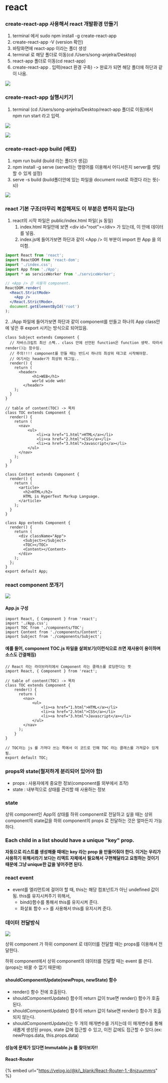 # react

### create-react-app 사용해서 react 개발환경 만들기

1. terminal 에서 sudo npm install -g create-react-app
2. create-react-app -V (version 확인)
3. 바탕화면에 react-app 이라는 폴더 생성
4. terminal 로 해당 폴더로 이동(cd /Users/song-anjelra/Desktop)
5. react-app 폴더로 이동(cd react-app)
6. create-react-app . 입력(react 환경 구축) -> 완료가 되면 해당 폴더에 하단과 같이 나옴.

![](../../.gitbook/assets/578C008D-1D8A-4DFF-A0C8-A447DB1C286B.png)

### create-react-app 실행시키기

1. terminal (cd /Users/song-anjelra/Desktop/react-app 폴더로 이동)에서 npm run start 라고 입력.

![](../../.gitbook/assets/231C7C42-A3D4-4C42-A5D2-529FAB49F084.png)

![](../../.gitbook/assets/1A742EE8-20F2-4AF0-AE04-3C4243A6241B.png)



### create-react-app build (배포)

1. npm run build (build 라는 폴더가 생김)
2. npm install -g serve (serve라는 명령어를 이용해서 어디서든지 server를 셋팅할 수 있게 설정)
3. serve -s build (build폴더안에 있는 파일을 document root로 하겠다 라는 뜻(-s))

![](../../.gitbook/assets/C8763E9D-291A-4D1E-828D-81E812BC8BB3.png)

### react 기본 구조(아무리 복잡해져도 이 부분은 변하지 않는다)

1. react의 시작 파일은 public/index.html 파일( js 동일)&#x20;
   1. index.html 파일안에 보면 \<div id="root">\</div> 가 있는데, 이 안에 데이터를 넣음.
   2. index.js에 들어가보면 하단과 같이 \<App /> 이 부분이 import 한 App 을 의미함.

```jsx
import React from 'react';
import ReactDOM from 'react-dom';
import './index.css';
import App from './App';
import * as serviceWorker from './serviceWorker';

// <App /> 은 사용자 component.
ReactDOM.render(
  <React.StrictMode>
    <App />
  </React.StrictMode>,
  document.getElementById('root')
);
```

2\. ./App 파일에 들어가보면 하단과 같이 component를 만들고 하나의 App class안에 넣은 후 export 시키는 방식으로 되어있음.

```
class Subject extends Component {
  // 자바스크립트 최신 스펙.. class 안에 선언된 function은 function 생략. 따라서 render()는 함수임.
  // 주의!!!! component를 만들 때는 반드시 하나의 최상위 태그로 시작해야함.
  // 여기서는 header가 최상위 태그임..
  render() {
    return (
      <header>
            <h1>WEB</h1>
            world wide web!
        </header>
    );
  }
}

// table of content(TOC) -> 목차
class TOC extends Component {
  render() {
    return (
      <nav>
          <ul>
              <li><a href="1.html">HTML</a></li>
              <li><a href="2.html">CSS</a></li>
              <li><a href="3.html">Javascript</a></li>
          </ul>
      </nav>
    );
  }
}

class Content extends Component {
  render() {
    return (
      <article>
        <h2>HTML</h2>
        HTML is HyperText Markup Language.
      </article>
    );
  }
}

class App extends Component {
  render() {
    return (
      <div className="App">
        <Subject></Subject>
        <TOC></TOC>
        <Content></Content>
      </div>
    );
  };
}
export default App;
```

### react component 쪼개기

![](../../.gitbook/assets/9ED40ACE-15ED-4BA9-A3CF-462E1146DEF8.png)

#### App.js 구성

```
import React, { Component } from 'react';
import './App.css';
import TOC from './components/TOC';
import Content from './components/Content';
import Subject from './components/Subject';
```

#### 예를 들어, component TOC.js 파일을 살펴보기(이런식으로 쓰면 재사용이 용이하며 소스도 간결해짐)

```
// React 라는 라이브러리에서 Component 라는 클래스를 로딩한다는 뜻
import React, { Component } from 'react';

// table of content(TOC) -> 목차
class TOC extends Component {
    render() {
      return (
        <nav>
            <ul>
                <li><a href="1.html">HTML</a></li>
                <li><a href="2.html">CSS</a></li>
                <li><a href="3.html">Javascript</a></li>
            </ul>
        </nav>
      );
    }
}

// TOC라는 js 를 가져다 쓰는 쪽에서 이 코드로 인해 TOC 라는 클래스를 가져갈수 있게 됨.
export default TOC;
```

### props와 state(철저하게 분리되어 있어야 함)

* props : 사용자에게 중요한 정보(component를 외부에서 조작)
* state : 내부적으로 상태를 관리할 때 사용하는 정보

### state

상위 component인 App의 상태를 하위 component로 전달하고 싶을 때는 상위 component의 state값을 하위 component의 props 로 전달하는 것은 얼마든지 가능하다.

### Each child in a list should have a unique "key" prop.

**자동으로 리스트를 생성해줄 때에는 key 라는 prop 을 만들어줘야 한다. 이거는 우리가 사용하기 위해서라기 보다는 리엑트 자체에서 필요해서 구현해달라고 요청하는 것이기 때문에 그냥 unique한 값을 넣어주면 된다.**

### react event

* event를 엘리먼트에 걸어야 할 때, this는 해당 컴포넌트가 아닌 undefined 값이 됨. this를 유지시켜주기 위해서,&#x20;
  * bind()함수를 통해서 this를 유지시켜 준다.
  * 화살표 함수 => 를 사용해서 this를 유지시켜 준다.

### 데이터 전달방식

[![](https://github.com/anjelra/useful\_gitbook/raw/master/.gitbook/assets/image%20\(23\).png)](https://github.com/anjelra/useful\_gitbook/blob/master/.gitbook/assets/image%20\(23\).png)

상위 component 가 하위 component 로 데이터를 전달할 때는 props를 이용해서 전달한다.

하위 component에서 상위 component의 데이터를 전달할 때는 event 를 쓴다.(props는 바꿀 수 없기 때문에)

#### shouldComponentUpdate(newProps, newState) 함수

* render() 함수 전에 호출된다.
* shouldComponentUpdate() 함수의 return 값이 true면 render() 함수가 호출된다.
* shouldComponentUpdate() 함수의 return 값이 false면 render() 함수가 호출되지 않는다.
* shouldComponentUpdate()는 두 개의 매개변수를 가지는데 이 매개변수를 통해 새롭게 생성된 props, state 값에 접근할 수 있고, 이전 값에도 접근할 수 있다.(ex: newProps.data, this.props.data)

#### 성능에 문제가 있다면 Immutable.js 를 찾아보자!!

#### React-Router

{% embed url="https://velog.io/@ki\_blank/React-Router-1.-8njzuummrs" %}
